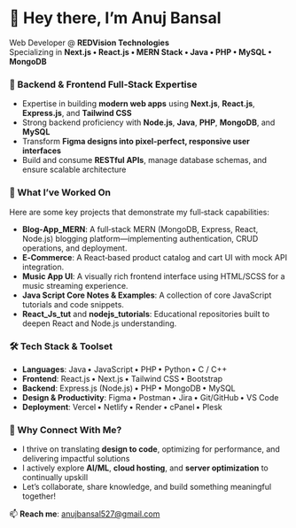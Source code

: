 # 👋 Hey there, I’m **Anuj Bansal**

Web Developer @ **REDVision Technologies**  
Specializing in **Next.js • React.js • MERN Stack • Java • PHP • MySQL • MongoDB**


### 🔧 Backend & Frontend Full‑Stack Expertise
- Expertise in building **modern web apps** using **Next.js**, **React.js**, **Express.js**, and **Tailwind CSS**
- Strong backend proficiency with **Node.js**, **Java**, **PHP**, **MongoDB**, and **MySQL**
- Transform **Figma designs into pixel‑perfect, responsive user interfaces**
- Build and consume **RESTful APIs**, manage database schemas, and ensure scalable architecture

### 🚀 What I’ve Worked On
Here are some key projects that demonstrate my full‑stack capabilities:

- **Blog‑App_MERN**: A full‑stack MERN (MongoDB, Express, React, Node.js) blogging platform—implementing authentication, CRUD operations, and deployment.
- **E‑Commerce**: A React‑based product catalog and cart UI with mock API integration.
- **Music App UI**: A visually rich frontend interface using HTML/SCSS for a music streaming experience.
- **Java Script Core Notes & Examples**: A collection of core JavaScript tutorials and code snippets.
- **React_Js_tut** and **nodejs_tutorials**: Educational repositories built to deepen React and Node.js understanding.

### 🛠 Tech Stack & Toolset
- **Languages**: Java • JavaScript • PHP • Python • C / C++
- **Frontend**: React.js • Next.js • Tailwind CSS • Bootstrap
- **Backend**: Express.js (Node.js) • PHP • MongoDB • MySQL
- **Design & Productivity**: Figma • Postman • Jira • Git/GitHub • VS Code
- **Deployment**: Vercel • Netlify • Render • cPanel • Plesk

### 🎯 Why Connect With Me?
- I thrive on translating **design to code**, optimizing for performance, and delivering impactful solutions
- I actively explore **AI/ML**, **cloud hosting**, and **server optimization** to continually upskill
- Let’s collaborate, share knowledge, and build something meaningful together!

📫 **Reach me**: anujbansal527@gmail.com
